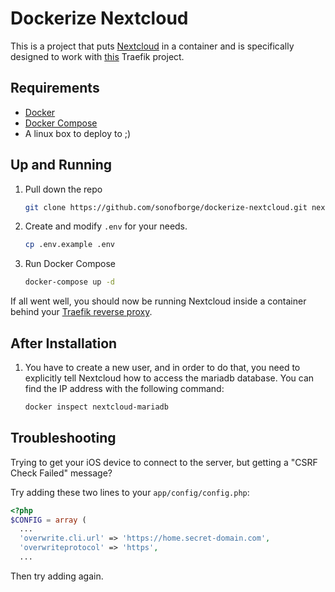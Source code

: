 # Dockerize Nextcloud

This is a project that puts
[Nextcloud](https://nextcloud.com/)
in a container and is specifically designed to work with
[this](https://github.com/sonofborge/dockerize-traefik)
Traefik project.

## Requirements

*   [Docker](https://docs.docker.com/install/)
*   [Docker Compose](https://docs.docker.com/compose/install/)
*   A linux box to deploy to ;)

## Up and Running

1.  Pull down the repo

    ```sh
    git clone https://github.com/sonofborge/dockerize-nextcloud.git nextcloud
    ```

1.  Create and modify `.env` for your needs.

    ```sh
    cp .env.example .env
    ```

1.  Run Docker Compose

    ```sh
    docker-compose up -d
    ```

If all went well,
you should now be running Nextcloud inside a container behind your
[Traefik reverse proxy](https://github.com/sonofborge/dockerize-traefik).

## After Installation

1.  You have to create a new user,
    and in order to do that,
    you need to explicitly tell Nextcloud how to access the mariadb database.
    You can find the IP address with the following command:

    ```sh
    docker inspect nextcloud-mariadb
    ```

## Troubleshooting

Trying to get your iOS device to connect to the server,
but getting a "CSRF Check Failed" message?

Try adding these two lines to your `app/config/config.php`:

```php
<?php
$CONFIG = array (
  ...
  'overwrite.cli.url' => 'https://home.secret-domain.com',
  'overwriteprotocol' => 'https',
  ...
```

Then try adding again.
